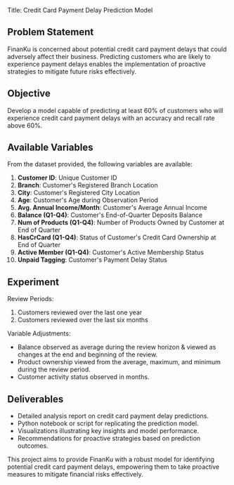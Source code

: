 Title: Credit Card Payment Delay Prediction Model

## Problem Statement
FinanKu is concerned about potential credit card payment delays that could adversely affect their business. Predicting customers who are likely to experience payment delays enables the implementation of proactive strategies to mitigate future risks effectively.

## Objective
Develop a model capable of predicting at least 60% of customers who will experience credit card payment delays with an accuracy and recall rate above 60%.

## Available Variables
From the dataset provided, the following variables are available:

1. **Customer ID**: Unique Customer ID
2. **Branch**: Customer's Registered Branch Location
3. **City**: Customer's Registered City Location
4. **Age**: Customer's Age during Observation Period
5. **Avg. Annual Income/Month**: Customer's Average Annual Income
6. **Balance (Q1-Q4)**: Customer's End-of-Quarter Deposits Balance
7. **Num of Products (Q1-Q4)**: Number of Products Owned by Customer at End of Quarter
8. **HasCrCard (Q1-Q4)**: Status of Customer's Credit Card Ownership at End of Quarter
9. **Active Member (Q1-Q4)**: Customer's Active Membership Status
10. **Unpaid Tagging**: Customer's Payment Delay Status

## Experiment
Review Periods:

1. Customers reviewed over the last one year
2. Customers reviewed over the last six months

Variable Adjustments:

- Balance observed as average during the review horizon & viewed as changes at the end and beginning of the review.
- Product ownership viewed from the average, maximum, and minimum during the review period.
- Customer activity status observed in months.

## Deliverables
- Detailed analysis report on credit card payment delay predictions.
- Python notebook or script for replicating the prediction model.
- Visualizations illustrating key insights and model performance.
- Recommendations for proactive strategies based on prediction outcomes.

This project aims to provide FinanKu with a robust model for identifying potential credit card payment delays, empowering them to take proactive measures to mitigate financial risks effectively.
